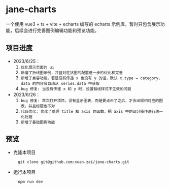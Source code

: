 # jane-charts

一个使用 vue3 + ts + vite + echarts 编写的 echarts 示例库，暂时只包含展示功能，后续会进行完善图例编辑功能和预览功能。

## 项目进度
- 2023/6/25：
  1. `优化展示页面的 ui`
  2. `新增了折线图示例，并且对柱状图的配置进一步的优化和完善`
  3. `新增了兼容功能，若是没有传递 x 也没有 y 的话，默认 x.type = category，data 的内容会自动从 series.data 中获取`
  4. `bug 修复: 当没有传递 x 和 y 时，设置轴线样式不生效的问题`
- 2023/6/26：
  1. `bug 修复: 首次打开项目，没有显示图表，而是要点击了之后，才会出现相对应的图表，并且标题也不对`
  2. `代码优化: 优化了处理 title 和 axis 的函数，把 axis 中的部分操作进行统一化处理`
  3. `新增了基础图例功能`

## 预览

- 克隆本项目
  ```
    git clone git@github.com:xuan-zai/jane-charts.git
  ```
  
- 运行本项目
  ```
    npm run dev
  ```